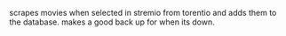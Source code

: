 scrapes movies when selected in stremio from torentio and adds them to the database.
makes a good back up for when its down.

